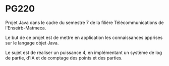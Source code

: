 # PG220
Projet Java dans le cadre du semestre 7 de la filière Télécommunications de l'Enseirb-Matmeca.

Le but de ce projet est de mettre en application les connaissances apprises sur le langage objet Java.

Le sujet est de réaliser un puissance 4, en implémentant un système de log de partie, d'IA et de comptage des points et des parties.
